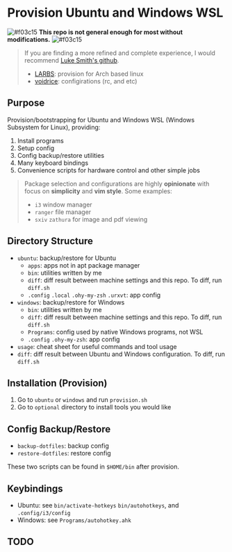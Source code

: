 # Provision Ubuntu and Windows WSL
<!--- [![GitHub release](https://img.shields.io/github/release/sodeon/dotfiles.svg)](https://github.com/sodeon/dotfiles/releases) --->
![#f03c15](https://placehold.it/15/f03c15/000000?text=+) **This repo is not general enough for most without modifications.** ![#f03c15](https://placehold.it/15/f03c15/000000?text=+)
>If you are finding a more refined and complete experience, I would recommend [Luke Smith's github](https://github.com/LukeSmithxyz/).
>- [LARBS](https://github.com/LukeSmithxyz/LARBS): provision for Arch based linux
>- [voidrice](https://github.com/LukeSmithxyz/voidrice): configirations (rc, and etc)

## Purpose
Provision/bootstrapping for Ubuntu and Windows WSL (Windows Subsystem for Linux), providing:

1. Install programs
2. Setup config
4. Config backup/restore utilities
3. Many keyboard bindings
5. Convenience scripts for hardware control and other simple jobs

>Package selection and configurations are highly **opinionate** with focus on **simplicity** and **vim style**. Some examples:
>- `i3` window manager
>- `ranger` file manager
>- `sxiv` `zathura` for image and pdf viewing

## Directory Structure
- `ubuntu`: backup/restore for Ubuntu
    - `apps`: apps not in apt package manager
	- `bin`: utilities written by me
    - `diff`: diff result between machine settings and this repo. To diff, run `diff.sh`
	- `.config` `.local` `.ohy-my-zsh` `.urxvt`: app config
- `windows`: backup/restore for Windows
	- `bin`: utilities written by me
    - `diff`: diff result between machine settings and this repo. To diff, run `diff.sh`
    - `Programs`: config used by native Windows programs, not WSL
	- `.config` `.ohy-my-zsh`: app config
- `usage`: cheat sheet for useful commands and tool usage
- `diff`: diff result between Ubuntu and Windows configuration. To diff, run `diff.sh`

## Installation (Provision)
1. Go to `ubuntu` or `windows` and run `provision.sh`
2. Go to `optional` directory to install tools you would like

## Config Backup/Restore
- `backup-dotfiles`: backup config
- `restore-dotfiles`: restore config

These two scripts can be found in `$HOME/bin` after provision.

## Keybindings
- Ubuntu: see `bin/activate-hotkeys` `bin/autohotkeys`, and `.config/i3/config`
- Windows: see `Programs/autohotkey.ahk`

## TODO
